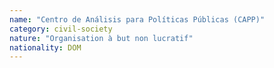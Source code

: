 ```yaml
---
name: "Centro de Análisis para Políticas Públicas (CAPP)"
category: civil-society
nature: "Organisation à but non lucratif"
nationality: DOM
---
```

    